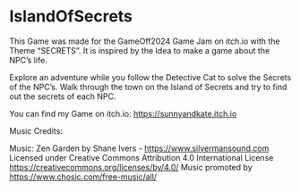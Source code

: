 # IslandOfSecrets
This Game was made for the GameOff2024 Game Jam on itch.io with the Theme “SECRETS”. It is inspired by the Idea to make a game about the NPC’s life. 

Explore an adventure while you follow the Detective Cat to solve the Secrets of the NPC’s. 
Walk through the town on the Island of Secrets and try to find out the secrets of each NPC. 

You can find my Game on itch.io: https://sunnyandkate.itch.io


Music Credits: 

Music: Zen Garden by Shane Ivers - https://www.silvermansound.com
Licensed under Creative Commons Attribution 4.0 International License
https://creativecommons.org/licenses/by/4.0/
Music promoted by https://www.chosic.com/free-music/all/
